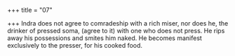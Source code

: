 +++
title = "07"

+++
Indra does not agree to comradeship with a rich miser, nor does he, the  drinker of pressed soma, (agree to it) with one who does not press.
He rips away his possessions and smites him naked. He becomes
manifest exclusively to the presser, for his cooked food.